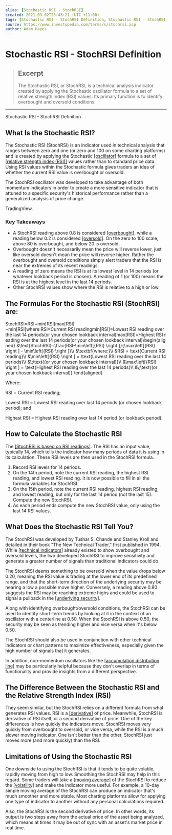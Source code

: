 ```yaml
---
alias: [Stochastic RSI - StochRSI]
created: 2021-03-02T23:43:21 (UTC +11:00)
tags: [Stochastic RSI - StochRSI Definition, Stochastic RSI - StochRSI Definition]
source: https://www.investopedia.com/terms/s/stochrsi.asp
author: Adam Hayes
---
```


# Stochastic RSI - StochRSI Definition

> ## Excerpt
> The Stochastic RSI, or StochRSI, is a technical analysis indicator created by applying the Stochastic oscillator formula to a set of relative strength index (RSI) values. Its primary function is to identify overbought and oversold conditions.

---

Stochastic RSI - StochRSI Definition
## What Is the Stochastic RSI?

The Stochastic RSI (StochRSI) is an indicator used in technical analysis that ranges between zero and one (or zero and 100 on some charting platforms) and is created by applying the Stochastic [[oscillator]](https://www.investopedia.com/terms/o/oscillator.asp) formula to a set of [[relative strength index (RSI)]](https://www.investopedia.com/terms/r/rsi.asp) values rather than to standard price data. Using RSI values within the Stochastic formula gives traders an idea of whether the current RSI value is overbought or oversold.

The StochRSI oscillator was developed to take advantage of both momentum indicators in order to create a more sensitive indicator that is attuned to a specific security's historical performance rather than a generalized analysis of price change.

TradingView.

### Key Takeaways

-   A StochRSI reading above 0.8 is considered [[overbought]](https://www.investopedia.com/terms/o/overbought.asp), while a reading below 0.2 is considered [[oversold]](https://www.investopedia.com/terms/o/oversold.asp). On the zero to 100 scale, above 80 is overbought, and below 20 is oversold.
-   Overbought doesn't necessarily mean the price will reverse lower, just like oversold doesn't mean the price will reverse higher. Rather the overbought and oversold conditions simply alert traders that the RSI is near the extremes of its recent readings.
-   A reading of zero means the RSI is at its lowest level in 14 periods (or whatever lookback period is chosen). A reading of 1 (or 100) means the RSI is at the highest level in the last 14 periods.
-   Other StochRSI values show where the RSI is relative to a high or low.

## The Formulas For the Stochastic RSI (StochRSI) are:

StochRSI\=RSI−min⁡\[RSI\]max⁡\[RSI\]−min⁡\[RSI\]where:RSI\=Current RSI readingmin⁡\[RSI\]\=Lowest RSI reading over the last 14 periods(or your chosen lookback interval)max⁡\[RSI\]\=Highest RSI reading over the last 14 periods(or your chosen lookback interval)\\begin{aligned} &\\text{StochRSI}=\\frac{RSI-\\min\\left\[{RSI} \\right \]}{\\max\\left\[{RSI} \\right \] - \\min\\left\[{RSI} \\right \]}\\\\ &\\textbf{where:}\\\\ &RSI = \\text{Current RSI reading}\\\\ &\\min\\left\[{RSI} \\right \] = \\text{Lowest RSI reading over the last 14 periods}\\\\ &\\;\\text{(or your chosen lookback interval)}\\\\ &\\max\\left\[{RSI} \\right \] = \\text{Highest RSI reading over the last 14 periods}\\\\ &\\;\\text{(or your chosen lookback interval)} \\end{aligned}

Where:

RSI = Current RSI reading;

Lowest RSI = Lowest RSI reading over last 14 periods (or chosen lookback period); and

Highest RSI = Highest RSI reading over last 14 period (or lookback period).

## How to Calculate the Stochastic RSI

The [[StochRSI is based on RSI readings]](https://www.investopedia.com/technical-analysis-basic-education-4689655). The RSI has an input value, typically 14, which tells the indicator how many periods of data it is using in its calculation. These RSI levels are then used in the StochRSI formula.

1.  Record RSI levels for 14 periods.
2.  On the 14th period, note the current RSI reading, the highest RSI reading, and lowest RSI reading. It is now possible to fill in all the formula variables for StochRSI.
3.  On the 15th period, note the current RSI reading, highest RSI reading, and lowest reading, but only for the last 14 period (not the last 15). Compute the new StochRSI.
4.  As each period ends compute the new StochRSI value, only using the last 14 RSI values.

## What Does the Stochastic RSI Tell You?

The StochRSI was developed by Tushar S. Chande and Stanley Kroll and detailed in their book "The New Technical Trader," first published in 1994. While [[technical indicators]](https://www.investopedia.com/terms/i/indicator.asp) already existed to show overbought and oversold levels, the two developed StochRSI to improve sensitivity and generate a greater number of signals than traditional indicators could do.

The StochRSI deems something to be oversold when the value drops below 0.20, meaning the RSI value is trading at the lower end of its predefined range, and that the short-term direction of the underlying security may be nearing a low a possible move higher. Conversely, a reading above 0.80 suggests the RSI may be reaching extreme highs and could be used to signal a pullback in the [[underlying security]](https://www.investopedia.com/terms/u/underlying-security.asp).

Along with identifying overbought/oversold conditions, the StochRSI can be used to identify short-term trends by looking at it in the context of an oscillator with a centerline at 0.50. When the StochRSI is above 0.50, the security may be seen as trending higher and vice versa when it's below 0.50.

The StochRSI should also be used in conjunction with other technical indicators or chart patterns to maximize effectiveness, especially given the high number of signals that it generates.

In addition, non-momentum oscillators like the [[accumulation distribution line]](https://www.investopedia.com/terms/a/accumulationdistribution.asp) may be particularly helpful because they don't overlap in terms of functionality and provide insights from a different perspective.

## The Difference Between the Stochastic RSI and the Relative Strength Index (RSI)

They seem similar, but the StochRSI relies on a different formula from what generates RSI values. RSI is a [[derivative]](https://www.investopedia.com/terms/d/derivative.asp) of price. Meanwhile, StochRSI is derivative of RSI itself, or a second derivative of price. One of the key differences is how quickly the indicators move. StochRSI moves very quickly from overbought to oversold, or vice versa, while the RSI is a much slower moving indicator. One isn't better than the other, StochRSI just moves more (and more quickly) than the RSI.

## Limitations of Using the Stochastic RSI

One downside to using the StochRSI is that it tends to be quite volatile, rapidly moving from high to low. Smoothing the StochRSI may help in this regard. Some traders will take a [[moving average]](https://www.investopedia.com/terms/m/movingaverage.asp) of the StochRSI to reduce the [[volatility]](https://www.investopedia.com/terms/v/volatility.asp) and make the indicator more useful. For example, a 10-day simple moving average of the StochRSI can produce an indicator that's much smoother and more stable. Most charting platforms allow for applying one type of indicator to another without any personal calculations required.

Also, the StochRSI is the second derivative of price. In other words, its output is two steps away from the actual price of the asset being analyzed, which means at times it may be out of sync with an asset's market price in real time.
